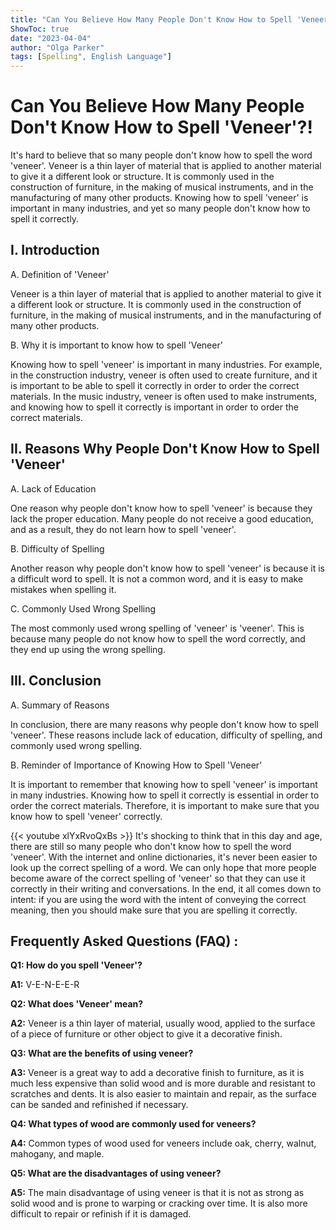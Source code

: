 ```yaml
---
title: "Can You Believe How Many People Don't Know How to Spell 'Veneer'?!"
ShowToc: true 
date: "2023-04-04"
author: "Olga Parker" 
tags: [Spelling", English Language"]
---
```

# Can You Believe How Many People Don't Know How to Spell 'Veneer'?!

It's hard to believe that so many people don't know how to spell the word 'veneer'. Veneer is a thin layer of material that is applied to another material to give it a different look or structure. It is commonly used in the construction of furniture, in the making of musical instruments, and in the manufacturing of many other products. Knowing how to spell 'veneer' is important in many industries, and yet so many people don't know how to spell it correctly.

## I. Introduction

A. Definition of 'Veneer'

Veneer is a thin layer of material that is applied to another material to give it a different look or structure. It is commonly used in the construction of furniture, in the making of musical instruments, and in the manufacturing of many other products.

B. Why it is important to know how to spell 'Veneer'

Knowing how to spell 'veneer' is important in many industries. For example, in the construction industry, veneer is often used to create furniture, and it is important to be able to spell it correctly in order to order the correct materials. In the music industry, veneer is often used to make instruments, and knowing how to spell it correctly is important in order to order the correct materials.

## II. Reasons Why People Don't Know How to Spell 'Veneer'

A. Lack of Education

One reason why people don't know how to spell 'veneer' is because they lack the proper education. Many people do not receive a good education, and as a result, they do not learn how to spell 'veneer'.

B. Difficulty of Spelling

Another reason why people don't know how to spell 'veneer' is because it is a difficult word to spell. It is not a common word, and it is easy to make mistakes when spelling it.

C. Commonly Used Wrong Spelling

The most commonly used wrong spelling of 'veneer' is 'veener'. This is because many people do not know how to spell the word correctly, and they end up using the wrong spelling.

## III. Conclusion

A. Summary of Reasons

In conclusion, there are many reasons why people don't know how to spell 'veneer'. These reasons include lack of education, difficulty of spelling, and commonly used wrong spelling.

B. Reminder of Importance of Knowing How to Spell 'Veneer'

It is important to remember that knowing how to spell 'veneer' is important in many industries. Knowing how to spell it correctly is essential in order to order the correct materials. Therefore, it is important to make sure that you know how to spell 'veneer' correctly.

{{< youtube xlYxRvoQxBs >}} 
It's shocking to think that in this day and age, there are still so many people who don't know how to spell the word 'veneer'. With the internet and online dictionaries, it's never been easier to look up the correct spelling of a word. We can only hope that more people become aware of the correct spelling of 'veneer' so that they can use it correctly in their writing and conversations. In the end, it all comes down to intent: if you are using the word with the intent of conveying the correct meaning, then you should make sure that you are spelling it correctly.

## Frequently Asked Questions (FAQ) :
**Q1: How do you spell 'Veneer'?**

**A1:** V-E-N-E-E-R

**Q2: What does 'Veneer' mean?**

**A2:** Veneer is a thin layer of material, usually wood, applied to the surface of a piece of furniture or other object to give it a decorative finish.

**Q3: What are the benefits of using veneer?**

**A3:** Veneer is a great way to add a decorative finish to furniture, as it is much less expensive than solid wood and is more durable and resistant to scratches and dents. It is also easier to maintain and repair, as the surface can be sanded and refinished if necessary.

**Q4: What types of wood are commonly used for veneers?**

**A4:** Common types of wood used for veneers include oak, cherry, walnut, mahogany, and maple.

**Q5: What are the disadvantages of using veneer?**

**A5:** The main disadvantage of using veneer is that it is not as strong as solid wood and is prone to warping or cracking over time. It is also more difficult to repair or refinish if it is damaged.





